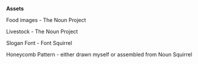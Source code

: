 **Assets**

Food images - The Noun Project

Livestock - The Noun Project

Slogan Font - Font Squirrel

Honeycomb Pattern - either drawn myself or assembled from Noun Squirrel
